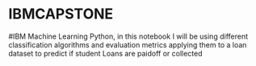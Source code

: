 # IBMCAPSTONE

#IBM Machine Learning Python, in this notebook I will be using different classification algorithms and evaluation metrics applying them to a loan dataset to predict if student Loans are paidoff or collected
